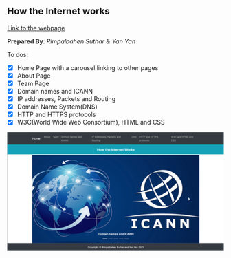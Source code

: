 ## How the Internet works


[Link to the webpage](https://rimpal1.github.io/InternetWorks/)

**Prepared By**: *Rimpalbahen Suthar & Yan Yan* 

To dos:

- [x] Home Page with a carousel linking to other pages
- [x] About Page
- [x] Team Page
- [x] Domain names and ICANN
- [x] IP addresses, Packets and Routing
- [x] Domain Name System(DNS)
- [x] HTTP and HTTPS protocols
- [x] W3C(World Wide Web Consortium), HTML and CSS

![Screenshot of HomePage](/docs/Images/Screen%20Shot%202021-03-01%20at%203.50.51%20PM.png)
